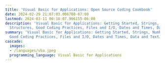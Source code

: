 ```yaml
---
title: 'Visual Basic for Applications: Open Source Coding Cookbook'
date: 2024-02-29 21:07:03.006780-07:00
lastmod: 2024-03-11 00:18:07.906155-06:00
description: 'Visual Basic for Applications: Getting Started, Strings, Numbers, Data
  Structures, Good Coding Practices, Files and I/O, Dates and Times, Data and Text…'
summary: 'Visual Basic for Applications: Getting Started, Strings, Numbers, Data Structures,
  Good Coding Practices, Files and I/O, Dates and Times, Data and Text…'
cascade:
  images:
  - /languages/vba.jpeg
  programming_language: Visual Basic for Applications
---
```

